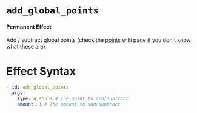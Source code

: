 # `add_global_points`
#### Permanent Effect

Add / subtract global points (check the [points](https://plugins.auxilor.io/effects/points) wiki page if you don't know what these are)

# Effect Syntax
```yaml
- id: add_global_points
  args:
    type: g_souls # The point to add/subtract
    amount: 1 # The amount to add/subtract
```
